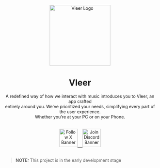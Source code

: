 <div align="center">
  <img width="200" alt="Vleer Logo" src="https://github.com/vleer-app/.github/assets/70103896/034e576d-215f-4d26-a166-f397264ec270">
  <h1>Vleer</h1>
  <p><p>A redefined way of how we interact with music introduces you to Vleer, an app crafted<br>
    entirely around you. We've prioritized your needs, simplifying every part of the user experience. <br> Whether you're at your PC or on your Phone.</p>
</p>

  <br>

  <a href="https://twitter.com/vleerapp" target="_blank">
    <img height="60px" alt="Follow X Banner" src="https://i.imgur.com/gsGciyb.png">ㅤ
  </a>
  
  <a href="https://discord.gg/aX9T49je" target="_blank">
    <img height="60px" alt="Join Discord Banner" src="https://i.imgur.com/CulBkiI.png">
  </a>
</div>

<br>

> **NOTE:** This project is in the early development stage

